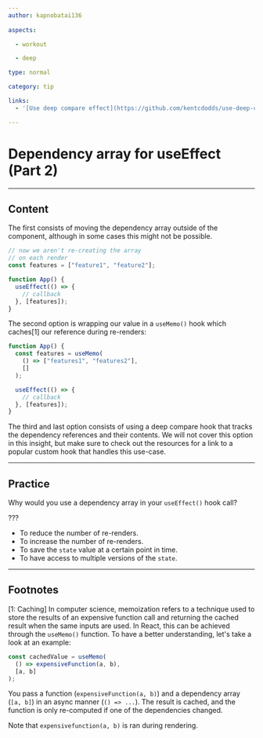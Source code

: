 ```yaml
---
author: kapnobatai136
  
aspects:

  - workout

  - deep

type: normal

category: tip

links:
  - '[Use deep compare effect](https://github.com/kentcdodds/use-deep-compare-effect){website}'

---
```


# Dependency array for useEffect (Part 2)

---
## Content

The first consists of moving the dependency array outside of the component, although in some cases this might not be possible.

```js
// now we aren't re-creating the array
// on each render
const features = ["feature1", "feature2"];

function App() {
  useEffect(() => {
    // callback
  }, [features]);
}
```

The second option is wrapping our value in a `useMemo()` hook which caches[1] our reference during re-renders:

```js
function App() {
  const features = useMemo(
    () => ["features1", "features2"],
    []
  );

  useEffect(() => {
    // callback
  }, [features]);
}
```

The third and last option consists of using a deep compare hook that tracks the dependency references and their contents. We will not cover this option in this insight, but make sure to check out the resources for a link to a popular custom hook that handles this use-case.

---
## Practice

Why would you use a dependency array in your `useEffect()` hook call?

???

* To reduce the number of re-renders.
* To increase the number of re-renders.
* To save the `state` value at a certain point in time.
* To have access to multiple versions of the `state`.

---
## Footnotes

[1: Caching]
In computer science, memoization refers to a technique used to store the results of an expensive function call and returning the cached result when the same inputs are used. In React, this can be achieved through the `useMemo()` function. To have a better understanding, let's take a look at an example:

```js
const cachedValue = useMemo(
  () => expensiveFunction(a, b),
  [a, b]
);
```

You pass a function (`expensiveFunction(a, b)`) and a dependency array (`[a, b]`) in an async manner (`() => ...`). The result is cached, and the function is only re-computed if one of the dependencies changed.

Note that `expensivefunction(a, b)` is ran during rendering.